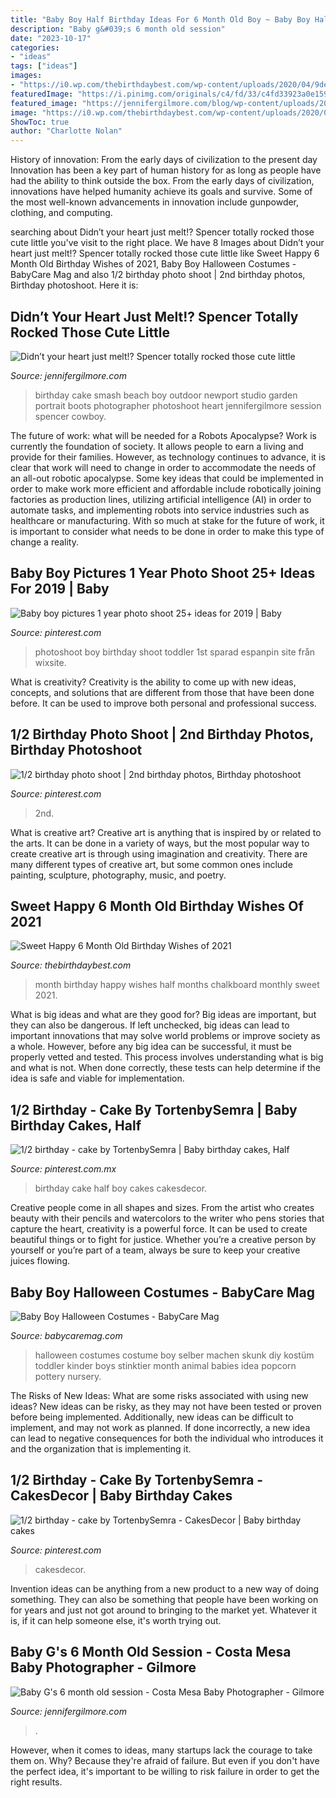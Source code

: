 ```yaml
---
title: "Baby Boy Half Birthday Ideas For 6 Month Old Boy ~ Baby Boy Halloween Costumes"
description: "Baby g&#039;s 6 month old session"
date: "2023-10-17"
categories:
- "ideas"
tags: ["ideas"]
images:
- "https://i0.wp.com/thebirthdaybest.com/wp-content/uploads/2020/04/9dee4b02661f776579316b2a7598d9ef-monthly-baby-photos-half-birthday.jpg?fit=236%2C314&amp;ssl=1"
featuredImage: "https://i.pinimg.com/originals/c4/fd/33/c4fd33923a0e15994224e1e714d80953.jpg"
featured_image: "https://jennifergilmore.com/blog/wp-content/uploads/2015/10/28-9100-post/blog_1_gilmore_studios_baby_photo_studio_orange_county_california_6_month_old_sitting_up_baby_newport_beach.jpg"
image: "https://i0.wp.com/thebirthdaybest.com/wp-content/uploads/2020/04/9dee4b02661f776579316b2a7598d9ef-monthly-baby-photos-half-birthday.jpg?fit=236%2C314&amp;ssl=1"
ShowToc: true
author: "Charlotte Nolan"
---
```



History of innovation: From the early days of civilization to the present day
Innovation has been a key part of human history for as long as people have had the ability to think outside the box. From the early days of civilization, innovations have helped humanity achieve its goals and survive. Some of the most well-known advancements in innovation include gunpowder, clothing, and computing.

	

		
searching about Didn’t your heart just melt!? Spencer totally rocked those cute little you've visit to the right place. We have 8 Images about Didn’t your heart just melt!? Spencer totally rocked those cute little like Sweet Happy 6 Month Old Birthday Wishes of 2021, Baby Boy Halloween Costumes - BabyCare Mag and also 1/2 birthday photo shoot | 2nd birthday photos, Birthday photoshoot. Here it is:
		
    
## Didn’t Your Heart Just Melt!? Spencer Totally Rocked Those Cute Little

<img loading=lazy src="https://jennifergilmore.com/blog/wp-content/uploads/2014/05/blog_gilmore_studios_photo_orange_county_newport_beach_family_portrait_cake_smash_outdoor_one_yr_old_boy_cowboy_boots_spencer_2.jpg" onerror="this.onerror=null;this.src='https://tse3.mm.bing.net/th?id=OIP.ofnOExsv4rHH9Die4cisyAHaFS&amp;pid=15.1';" alt="Didn’t your heart just melt!? Spencer totally rocked those cute little">

_Source: jennifergilmore.com_

>birthday cake smash beach boy outdoor newport studio garden portrait boots photographer photoshoot heart jennifergilmore session spencer cowboy. 

	

The future of work: what will be needed for a Robots Apocalypse?
Work is currently the foundation of society. It allows people to earn a living and provide for their families. However, as technology continues to advance, it is clear that work will need to change in order to accommodate the needs of an all-out robotic apocalypse. Some key ideas that could be implemented in order to make work more efficient and affordable include robotically joining factories as production lines, utilizing artificial intelligence (AI) in order to automate tasks, and implementing robots into service industries such as healthcare or manufacturing. With so much at stake for the future of work, it is important to consider what needs to be done in order to make this type of change a reality.

    
## Baby Boy Pictures 1 Year Photo Shoot 25+ Ideas For 2019 | Baby

<img loading=lazy src="https://i.pinimg.com/originals/c4/fd/33/c4fd33923a0e15994224e1e714d80953.jpg" onerror="this.onerror=null;this.src='https://tse1.mm.bing.net/th?id=OIP.5X1dTtVO-YuM5ApSERGu4QAAAA&amp;pid=15.1';" alt="Baby boy pictures 1 year photo shoot 25+ ideas for 2019 | Baby">

_Source: pinterest.com_

>photoshoot boy birthday shoot toddler 1st sparad espanpin site från wixsite. 

	

What is creativity?
Creativity is the ability to come up with new ideas, concepts, and solutions that are different from those that have been done before. It can be used to improve both personal and professional success.

    
## 1/2 Birthday Photo Shoot | 2nd Birthday Photos, Birthday Photoshoot

<img loading=lazy src="https://i.pinimg.com/originals/00/ca/97/00ca97cfa035c4ef98f86d22526fed52.jpg" onerror="this.onerror=null;this.src='https://tse3.mm.bing.net/th?id=OIP.5BbfcdiX187grz59jl_PvgHaGY&amp;pid=15.1';" alt="1/2 birthday photo shoot | 2nd birthday photos, Birthday photoshoot">

_Source: pinterest.com_

>2nd. 

	

What is creative art?
Creative art is anything that is inspired by or related to the arts. It can be done in a variety of ways, but the most popular way to create creative art is through using imagination and creativity. There are many different types of creative art, but some common ones include painting, sculpture, photography, music, and poetry.

    
## Sweet Happy 6 Month Old Birthday Wishes Of 2021

<img loading=lazy src="https://i0.wp.com/thebirthdaybest.com/wp-content/uploads/2020/04/9dee4b02661f776579316b2a7598d9ef-monthly-baby-photos-half-birthday.jpg?fit=236%2C314&amp;ssl=1" onerror="this.onerror=null;this.src='https://tse4.mm.bing.net/th?id=OIP.i2GVa0P1lfVzuORNCfIxIgAAAA&amp;pid=15.1';" alt="Sweet Happy 6 Month Old Birthday Wishes of 2021">

_Source: thebirthdaybest.com_

>month birthday happy wishes half months chalkboard monthly sweet 2021. 

	

What is big ideas and what are they good for?
Big ideas are important, but they can also be dangerous. If left unchecked, big ideas can lead to important innovations that may solve world problems or improve society as a whole. However, before any big idea can be successful, it must be properly vetted and tested. This process involves understanding what is big and what is not. When done correctly, these tests can help determine if the idea is safe and viable for implementation.

    
## 1/2 Birthday - Cake By TortenbySemra | Baby Birthday Cakes, Half

<img loading=lazy src="https://i.pinimg.com/736x/ec/7a/ae/ec7aae217c8f54eff18a68e5fa6a097d.jpg" onerror="this.onerror=null;this.src='https://tse3.mm.bing.net/th?id=OIP.VSW3snTkJczzk3FQo68qmgHaJ4&amp;pid=15.1';" alt="1/2 birthday - cake by TortenbySemra | Baby birthday cakes, Half">

_Source: pinterest.com.mx_

>birthday cake half boy cakes cakesdecor. 

	

Creative people come in all shapes and sizes. From the artist who creates beauty with their pencils and watercolors to the writer who pens stories that capture the heart, creativity is a powerful force. It can be used to create beautiful things or to fight for justice. Whether you’re a creative person by yourself or you’re part of a team, always be sure to keep your creative juices flowing.

    
## Baby Boy Halloween Costumes - BabyCare Mag

<img loading=lazy src="https://www.babycaremag.com/wp-content/uploads/2017/09/73c3ca7f6f6dc4fd2e8c694f04d63c3c.jpg" onerror="this.onerror=null;this.src='https://tse1.mm.bing.net/th?id=OIP.s2bCL7dpGFWCEVLPKNTlPQHaOu&amp;pid=15.1';" alt="Baby Boy Halloween Costumes - BabyCare Mag">

_Source: babycaremag.com_

>halloween costumes costume boy selber machen skunk diy kostüm toddler kinder boys stinktier month animal babies idea popcorn pottery nursery. 

	

The Risks of New Ideas: What are some risks associated with using new ideas?
New ideas can be risky, as they may not have been tested or proven before being implemented. Additionally, new ideas can be difficult to implement, and may not work as planned. If done incorrectly, a new idea can lead to negative consequences for both the individual who introduces it and the organization that is implementing it.

    
## 1/2 Birthday - Cake By TortenbySemra - CakesDecor | Baby Birthday Cakes

<img loading=lazy src="https://i.pinimg.com/originals/38/eb/50/38eb5088c4598d0717eaca7e6d5617a2.jpg" onerror="this.onerror=null;this.src='https://tse3.mm.bing.net/th?id=OIP._q_r6ReFF0xoxGamFH9NvwHaJ3&amp;pid=15.1';" alt="1/2 birthday - cake by TortenbySemra - CakesDecor | Baby birthday cakes">

_Source: pinterest.com_

>cakesdecor. 

	

Invention ideas can be anything from a new product to a new way of doing something. They can also be something that people have been working on for years and just not got around to bringing to the market yet. Whatever it is, if it can help someone else, it's worth trying out.

    
## Baby G&#039;s 6 Month Old Session - Costa Mesa Baby Photographer - Gilmore

<img loading=lazy src="https://jennifergilmore.com/blog/wp-content/uploads/2015/10/28-9100-post/blog_1_gilmore_studios_baby_photo_studio_orange_county_california_6_month_old_sitting_up_baby_newport_beach.jpg" onerror="this.onerror=null;this.src='https://tse2.mm.bing.net/th?id=OIP.E34uvmuWzs2Gj_-mDmNuMgHaFS&amp;pid=15.1';" alt="Baby G&#039;s 6 month old session - Costa Mesa Baby Photographer - Gilmore">

_Source: jennifergilmore.com_

>. 

	

However, when it comes to ideas, many startups lack the courage to take them on. Why? Because they're afraid of failure. But even if you don't have the perfect idea, it's important to be willing to risk failure in order to get the right results.

